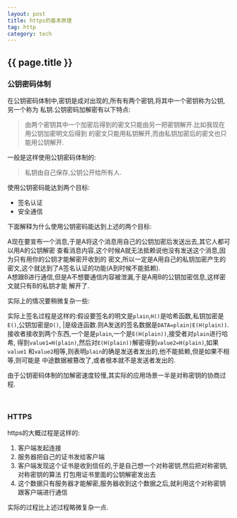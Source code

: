 ```yaml
---
layout: post
title: https的基本原理
tag: http
category: tech
---
```


## {{ page.title }}

### 公钥密码体制

在公钥密码体制中,密钥是成对出现的,所有有两个密钥,将其中一个密钥称为公钥,另一个称为
私钥.公钥密码加解密有以下特点:

> 由两个密钥其中一个加密后得到的密文只能由另一把密钥解开.比如我现在用公钥加密明文后得到
的密文只能用私钥解开,而由私钥加密后的密文也只能用公钥解开.

一般是这样使用公钥密码体制的:

> 私钥由自己保存,公钥公开给所有人.

使用公钥密码能达到两个目标:

* 签名认证
* 安全通信

下面解释为什么使用公钥密码能达到上述的两个目标:

A现在要宣布一个消息,于是A将这个消息用自己的公钥加密后发送出去,其它人都可以用A的公钥解密
查看消息内容,这个时候A就无法抵赖说他没有发送这个消息,因为只有用你的公钥才能解密开收到的
密文,所以一定是A用自己的私钥加密产生的密文,这个就达到了A签名认证的功能(A到时候不能抵赖).
<br/>
A想跟B进行通信,但是A不想要通信内容被泄漏,于是A用B的公钥加密信息,这样密文就只有B的私钥才能
解开了.<br/>

实际上的情况要稍微复杂一些:

实际上签名过程是这样的:假设要签名的明文是`plain`,`H()`是哈希函数,私钥加密是`E()`,公钥加密是`D()`,
|是级连函数.则A发送的签名数据是`DATA=plain|E(H(plain))`.
接收者接收到两个东西,一个是是`plain`,一个是`E(H(plain))`,接受者对`plain`进行哈希,
得到`value1=H(plain)`,然后对`E(H(plain))`解密得到`value2=H(plain)`,如果`value1`
和`value2`相等,则表明`plain`的确是发送者发出的,他不能抵赖,但是如果不相等,则可能是
中途数据被篡改了,或者根本就不是发送者发出的.

由于公钥密码体制的加解密速度较慢,其实际的应用场景一半是对称密钥的协商过程.

<br/>

### HTTPS

https的大概过程是这样的:

1. 客户端发起连接
2. 服务器把自己的证书发给客户端
3. 客户端发现这个证书是收到信任的,于是自己想一个对称密钥,然后把对称密钥,对称密钥的算法
打包用证书里面的公钥解密发出去
4. 这个数据只有服务器才能解密,服务器收到这个数据之后,就利用这个对称密钥跟客户端进行通信

实际的过程比上述过程略微复杂一点.
